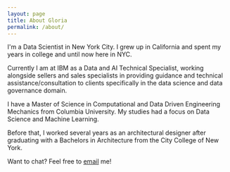 ```yaml
---
layout: page
title: About Gloria
permalink: /about/
---
```


I'm a Data Scientist in New York City. I grew up in California and spent my years in college and until now here in NYC.

Currently I am at IBM as a Data and AI Technical Specialist, working alongside sellers and sales specialists in providing guidance and technical assistance/consultation to clients specifically in the data science and data governance domain.

I have a Master of Science in Computational and Data Driven Engineering Mechanics from Columbia University. My studies had a focus on Data Science and Machine Learning.

Before that, I worked several years as an architectural designer after graduating with a Bachelors in Architecture from the City College of New York.

Want to chat? Feel free to [email](mailto:gloria.juhyun@gmail.com) me!
